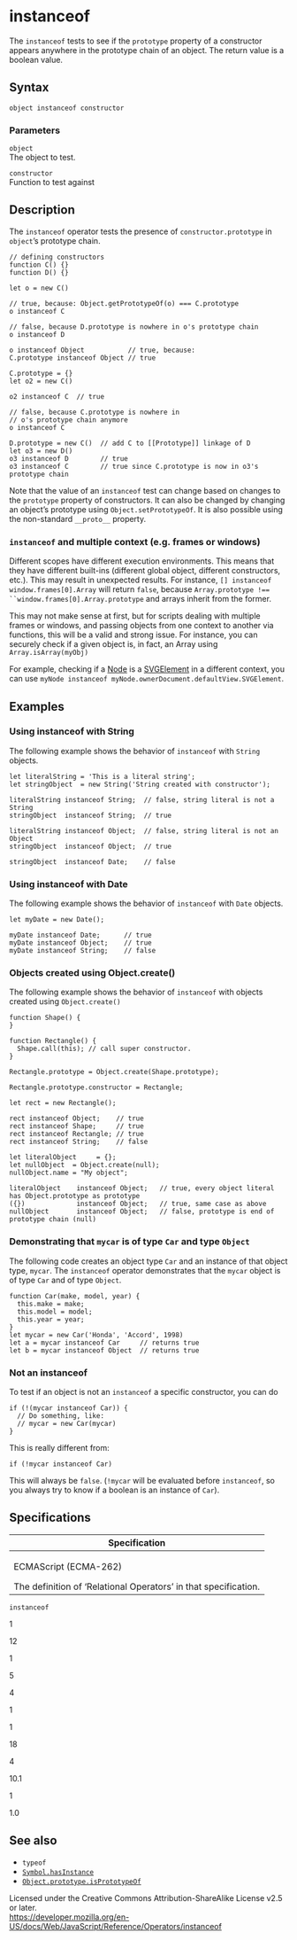 instanceof
==========

The `instanceof` tests to see if the `prototype` property of a constructor appears anywhere in the prototype chain of an object. The return value is a boolean value.

Syntax
------

    object instanceof constructor

### Parameters

`object`  
The object to test.

`constructor`  
Function to test against

Description
-----------

The `instanceof` operator tests the presence of `constructor.prototype` in `object`’s prototype chain.

    // defining constructors
    function C() {}
    function D() {}

    let o = new C()

    // true, because: Object.getPrototypeOf(o) === C.prototype
    o instanceof C

    // false, because D.prototype is nowhere in o's prototype chain
    o instanceof D

    o instanceof Object           // true, because:
    C.prototype instanceof Object // true

    C.prototype = {}
    let o2 = new C()

    o2 instanceof C  // true

    // false, because C.prototype is nowhere in
    // o's prototype chain anymore
    o instanceof C

    D.prototype = new C()  // add C to [[Prototype]] linkage of D
    let o3 = new D()
    o3 instanceof D        // true
    o3 instanceof C        // true since C.prototype is now in o3's prototype chain

Note that the value of an `instanceof` test can change based on changes to the `prototype` property of constructors. It can also be changed by changing an object’s prototype using `Object.setPrototypeOf`. It is also possible using the non-standard `__proto__` property.

### `instanceof` and multiple context (e.g. frames or windows)

Different scopes have different execution environments. This means that they have different built-ins (different global object, different constructors, etc.). This may result in unexpected results. For instance, `[] instanceof window.frames[0].Array` will return `false`, because ``` Array.prototype !== ``window.frames[0].Array.prototype ``` and arrays inherit from the former.

This may not make sense at first, but for scripts dealing with multiple frames or windows, and passing objects from one context to another via functions, this will be a valid and strong issue. For instance, you can securely check if a given object is, in fact, an Array using `Array.isArray(myObj)`

For example, checking if a [Node](https://developer.mozilla.org/en-US/docs/Web/API/Node) is a [SVGElement](https://developer.mozilla.org/en-US/docs/Web/API/SVGElement) in a different context, you can use `myNode instanceof myNode.ownerDocument.defaultView.SVGElement`.

Examples
--------

### Using instanceof with String

The following example shows the behavior of `instanceof` with `String` objects.

    let literalString = 'This is a literal string';
    let stringObject  = new String('String created with constructor');

    literalString instanceof String;  // false, string literal is not a String
    stringObject  instanceof String;  // true

    literalString instanceof Object;  // false, string literal is not an Object
    stringObject  instanceof Object;  // true

    stringObject  instanceof Date;    // false

### Using instanceof with Date

The following example shows the behavior of `instanceof` with `Date` objects.

    let myDate = new Date();

    myDate instanceof Date;      // true
    myDate instanceof Object;    // true
    myDate instanceof String;    // false

### Objects created using Object.create()

The following example shows the behavior of `instanceof` with objects created using `Object.create()`

    function Shape() {
    }

    function Rectangle() {
      Shape.call(this); // call super constructor.
    }

    Rectangle.prototype = Object.create(Shape.prototype);

    Rectangle.prototype.constructor = Rectangle;

    let rect = new Rectangle();

    rect instanceof Object;    // true
    rect instanceof Shape;     // true
    rect instanceof Rectangle; // true
    rect instanceof String;    // false

    let literalObject     = {};
    let nullObject  = Object.create(null);
    nullObject.name = "My object";

    literalObject    instanceof Object;   // true, every object literal has Object.prototype as prototype
    ({})             instanceof Object;   // true, same case as above
    nullObject       instanceof Object;   // false, prototype is end of prototype chain (null)

### Demonstrating that `mycar` is of type `Car` and type `Object`

The following code creates an object type `Car` and an instance of that object type, `mycar`. The `instanceof` operator demonstrates that the `mycar` object is of type `Car` and of type `Object`.

    function Car(make, model, year) {
      this.make = make;
      this.model = model;
      this.year = year;
    }
    let mycar = new Car('Honda', 'Accord', 1998)
    let a = mycar instanceof Car     // returns true
    let b = mycar instanceof Object  // returns true

### Not an instanceof

To test if an object is not an `instanceof` a specific constructor, you can do

    if (!(mycar instanceof Car)) {
      // Do something, like:
      // mycar = new Car(mycar)
    }

This is really different from:

    if (!mycar instanceof Car)

This will always be `false`. (`!mycar` will be evaluated before `instanceof`, so you always try to know if a boolean is an instance of `Car`).

Specifications
--------------

<table><colgroup><col style="width: 100%" /></colgroup><thead><tr class="header"><th>Specification</th></tr></thead><tbody><tr class="odd"><td><p>ECMAScript (ECMA-262)<br />
</p><span class="small">The definition of ‘Relational Operators’ in that specification.</span></td></tr></tbody></table>

`instanceof`

1

12

1

5

4

1

1

18

4

10.1

1

1.0

See also
--------

-   `typeof`
-   [`Symbol.hasInstance`](../global_objects/symbol/hasinstance)
-   [`Object.prototype.isPrototypeOf`](../global_objects/object/isprototypeof)

Licensed under the Creative Commons Attribution-ShareAlike License v2.5 or later.  
<a href="https://developer.mozilla.org/en-US/docs/Web/JavaScript/Reference/Operators/instanceof" class="_attribution-link">https://developer.mozilla.org/en-US/docs/Web/JavaScript/Reference/Operators/instanceof</a>
